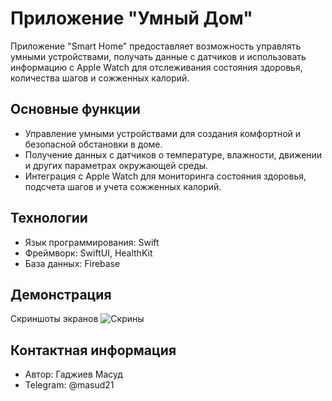 # Приложение "Умный Дом"

Приложение "Smart Home" предоставляет возможность управлять умными устройствами, получать данные с датчиков и использовать информацию с Apple Watch для отслеживания состояния здоровья, количества шагов и сожженных калорий.

## Основные функции

- Управление умными устройствами для создания комфортной и безопасной обстановки в доме.
- Получение данных с датчиков о температуре, влажности, движении и других параметрах окружающей среды.
- Интеграция с Apple Watch для мониторинга состояния здоровья, подсчета шагов и учета сожженных калорий.

## Технологии

- Язык программирования: Swift
- Фреймворк: SwiftUI, HealthKit
- База данных: Firebase


## Демонстрация

Скриншоты экранов
![Скрины](https://github.com/Masudhaji2002/SmartHomeApp/issues/1#issue-2206790487)

## Контактная информация

- Автор: Гаджиев Масуд
- Telegram: @masud21
